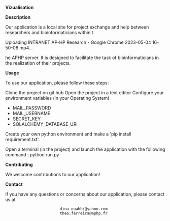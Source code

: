 **Vizualisation**


**Description**

Our application is a local site for project exchange and help between researchers and bioinformaticians within t

Uploading INTRANET AP-HP Research - Google Chrome 2023-05-04 16-50-08.mp4…

he APHP server. It is designed to facilitate the task of bioinformaticians in the realization of their projects.


**Usage**

To use our application, please follow these steps:

Clone the project on git hub 
Open the project in a text editor
Configure your environment variables (in your Operating System) 

- MAIL_PASSWORD
- MAIL_USERNAME
- SECRET_KEY
- SQLALCHEMY_DATABASE_URI

Create your own python environment and make a 'pip install requirement.txt'.

Open a terminal (in the project) and launch the application with the following command : python run.py

**Contributing**

We welcome contributions to our application! 

**Contact**

If you have any questions or concerns about our application, please contact us at


                            dina_ouahbi@yahoo.com
                            theo.ferreira@aphp.fr

